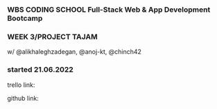 ### WBS CODING SCHOOL Full-Stack Web & App Development Bootcamp
### WEEK 3/PROJECT TAJAM

w/ @alikhaleghzadegan, @anoj-kt, @chinch42

 ### started 21.06.2022  

trello link:  <!-- https://trello.com/b/fUgeLbEe/tajam -->
 
github link:  <!-- https://github.com/onureredo/tajam -->





